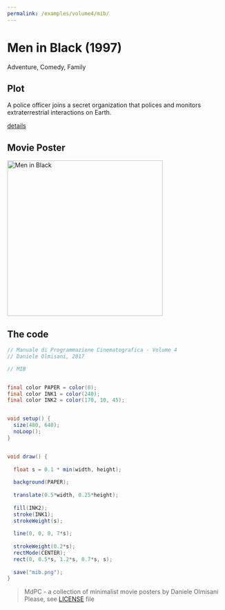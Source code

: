 ```yaml
---
permalink: /examples/volume4/mib/
---
```

# Men in Black (1997)

Adventure, Comedy, Family

## Plot
A police officer joins a secret organization that polices and monitors extraterrestrial interactions on Earth.

[details](https://www.imdb.com/title/tt0119654/)

## Movie Poster
<img src="mib.png"  width="360px" title="Men in Black">


## The code
```java
// Manuale di Programmazione Cinematografica - Volume 4
// Daniele Olmisani, 2017

// MIB


final color PAPER = color(0);
final color INK1 = color(240);
final color INK2 = color(170, 10, 45);


void setup() {
  size(480, 640);
  noLoop();
}


void draw() {
  
  float s = 0.1 * min(width, height);
  
  background(PAPER);
  
  translate(0.5*width, 0.25*height);
  
  fill(INK2);
  stroke(INK1);
  strokeWeight(s);
  
  line(0, 0, 0, 7*s);
  
  strokeWeight(0.2*s);
  rectMode(CENTER);
  rect(0, 0.5*s, 1.2*s, 0.7*s, s);
  
  save("mib.png");
}
```

> MdPC - a collection of minimalist movie posters
> by Daniele Olmisani
> Please, see [LICENSE](../../LICENSE) file

